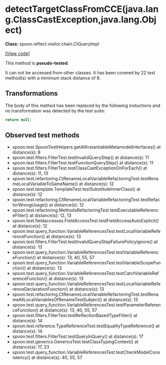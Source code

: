 # detectTargetClassFromCCE(java.lang.ClassCastException,java.lang.Object)

**Class:** spoon.reflect.visitor.chain.CtQueryImpl

[[View code]](https://github.com/INRIA/spoon/blob/fd878bc71b73fc1da82356eaa6578f760c70f0de/src/main/java//spoon/reflect/visitor/chain/CtQueryImpl.java#L601)

This method is **pseudo-tested**.


It can not be accessed from other classes. 
It has been covered by 22 test method(s) with a minimum stack distance of 8.

## Transformations


The body of this method has been replaced by the following instuctions and no transformation was detected by the test suite:

```Java
return null;
```





## Observed test methods

* spoon.test.SpoonTestHelpers.getAllInstantiableMetamodelInterfaces() at distance(s): 8
* spoon.test.filters.FilterTest.testInvalidQueryStep() at distance(s): 11
* spoon.test.filters.FilterTest.testFunctionQueryStep() at distance(s): 11
* spoon.test.filters.FilterTest.testClassCastExceptionOnForEach() at distance(s): 11, 13
* spoon.test.refactoring.CtRenameLocalVariableRefactoringTest.testRenameLocalVariableToSameName() at distance(s): 12
* spoon.test.template.TemplateTest.testSubstituteInnerClass() at distance(s): 12
* spoon.test.refactoring.CtRenameLocalVariableRefactoringTest.testRefactorWrongUsage() at distance(s): 12
* spoon.test.refactoring.MethodsRefactoringTest.testExecutableReferenceFilter() at distance(s): 12, 13
* spoon.test.fieldaccesses.FieldAccessTest.testFieldAccessAutoExplicit() at distance(s): 12
* spoon.test.query_function.VariableReferencesTest.testLocalVariableReferenceFunction() at distance(s): 13
* spoon.test.filters.FilterTest.testInvalidQueryStepFailurePolicyIgnore() at distance(s): 13
* spoon.test.query_function.VariableReferencesTest.testVariableReferenceFunction() at distance(s): 13, 40, 55, 57
* spoon.test.query_function.VariableReferencesTest.testVariableScopeFunction() at distance(s): 13
* spoon.test.query_function.VariableReferencesTest.testCatchVariableReferenceFunction() at distance(s): 13
* spoon.test.query_function.VariableReferencesTest.testLocalVariableReferenceDeclarationFunction() at distance(s): 13
* spoon.test.refactoring.CtRenameLocalVariableRefactoringTest.testRenameAllLocalVariablesOfRenameTestSubject() at distance(s): 13
* spoon.test.query_function.VariableReferencesTest.testParameterReferenceFunction() at distance(s): 13, 40, 55, 57
* spoon.test.filters.FilterTest.testReflectionBasedTypeFilter() at distance(s): 14
* spoon.test.reference.TypeReferenceTest.testEqualityTypeReference() at distance(s): 14
* spoon.test.filters.FilterTest.testQueryInQuery() at distance(s): 17
* spoon.test.generics.GenericsTest.testClassTypingContext() at distance(s): 17, 23
* spoon.test.query_function.VariableReferencesTest.testCheckModelConsistency() at distance(s): 40, 55, 57

